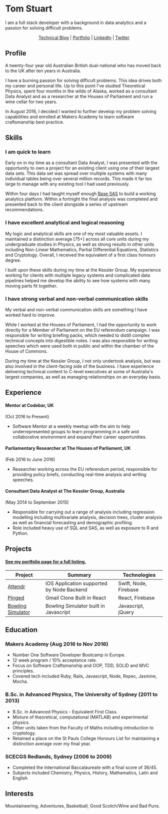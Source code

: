 # Tom Stuart

I am a full stack developer with a background in data analytics and a passion for solving difficult problems.

<p align="center">
  <a href="http://TomStuart92.github.io">Technical Blog</a> |
    <a href="http://TomStuart92.github.io/portfolio">Portfolio</a> |
      <a href="http://www.linkedin.com/in/thomas-stuart">LinkedIn</a> |
        <a href="http://twitter.com/ThomasCStuart">Twitter</a>

</p>

## Profile

A twenty-four year old Australian British dual-national who has moved back to the UK after ten years in Australia.

I have a burning passion for solving difficult problems. This idea drives both my career and personal life. Up to this point I've studied Theoretical Physics, spent four months in the wilds of Alaska, worked as a consultant Data Analyst and as a researcher at the Houses of Parliament and run a wine cellar for two years.

In August 2016, I decided I wanted to further develop my problem solving capabilities and enrolled at Makers Academy to learn software craftsmanship best practice.

## Skills

### I am quick to learn

Early on in my time as a consultant Data Analyst, I was presented with the opportunity to own a project for an existing client using one of their largest data sets. This data set was spread over multiple systems with many individual tables being over several million records. This made it far too large to manage with any existing tool I had used previously.

Within four days I had taught myself enough [Base SAS](http://www.sas.com/en_us/software/base-sas.html) to build a working analytics platform. Within a fortnight the final analysis was completed and presented back to the client alongside a series of upstream recommendations.  

### I have excellent analytical and logical reasoning

My logic and analytical skills are one of my most valuable assets. I maintained a distinction average [75+] across all core units during my undergraduate studies in Physics, as well as strong results in other units including Non-Linear Mathematics, Partial Differential Equations, Statistics and Cryptology. Overall, I received the equivalent of a first class honours degree.

I built upon these skills during my time at the Kessler Group. My experience working for clients with multiple legacy systems and complicated data pipelines helped me develop the ability to see how systems with many moving parts fit together.

### I have strong verbal and non-verbal communication skills

My verbal and non-verbal communication skills are something I have worked hard to improve.

While I worked at the Houses of Parliament, I had the opportunity to work directly for a Member of Parliament on the EU referendum campaign. I was responsible for writing briefing packs, which needed to distill complex technical concepts into digestible notes. I was also responsible for writing speeches which were used both in public and within the chamber of the House of Commons.

During my time at the Kessler Group, I not only undertook analysis, but was also involved in the client-facing side of the business. I have experience delivering technical content to C-level executives at some of Australia's largest companies, as well as managing relationships on an everyday basis.

## Experience

#### Mentor at Codebar, UK
(Oct 2016 to Present)  

- Software Mentor at a weekly meetup with the aim to help underrepresented groups to learn programming in a safe and collaborative environment and expand their career opportunities.

#### Parliamentary Researcher at The Houses of Parliament, UK
(Feb 2016 to June 2016)  

- Researcher working across the EU referendum period, responsible for providing policy briefs, conducting real-time analysis and writing speeches.

#### Consultant Data Analyst at The Kessler Group, Australia   
(May 2014 to September 2015)  

- Responsible for carrying out a range of analysis including regression modelling including multivariate analysis, decision trees, cluster analysis as well as financial forecasting and demographic profiling.
- Role included heavy use of SQL and SAS, as well as exposure to R and Python.

## Projects

#### [See my portfolio page for a full listing.](http://TomStuart92.github.io/portfolio/)

| Project        | Summary           | Technologies  |
| ------------- |-------------| -----|
| [Attendr](https://tomstuart92.github.io/portfolio/Attendr/) | iOS Application supported by Node Backend | Swift, Node, Firebase |
| [Pinged](https://tomstuart92.github.io/portfolio/Pinged/) | Gmail Clone Built in React | React, Firebase |
| [Bowling Simulator](https://tomstuart92.github.io/portfolio/Bowling/)    | Bowling Simulator built in Javascript | Javascript, jQuery |

## Education

### Makers Academy (Aug 2016 to Nov 2016)

- Number One Software Developer Bootcamp in Europe.
- 12 week program / 10% acceptance rate.
- Focus on Software Craftsmanship and OOP, TDD, SOLID and MVC principles.
- Covered tech included Ruby, Rails, Javascript, Node, Rspec, Jasmine, Mocha.

### B.Sc. in Advanced Physics, The University of Sydney (2011 to 2013)

- B.Sc. in Advanced Physics - Equivalent First Class.  
- Mixture of theoretical, computational (MATLAB) and experimental physics.   
- Other units taken from the Faculty of Maths including introduction to cryptology.  
- Retained a place on the St Pauls College Honours List for maintaining a distinction average over my final year.

### SCECGS Redlands, Sydney (2006 to 2009)

- Completed the International Baccalaureate with a final score of 36/45.
- Subjects included Chemistry, Physics, History, Mathematics, Latin and English

## Interests

Mountaineering, Adventures, Basketball, Good Scotch/Wine and Bad Puns.
